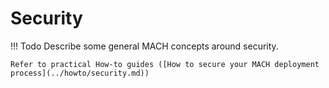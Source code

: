 # Security

!!! Todo
    Describe some general MACH concepts around security.

    Refer to practical How-to guides ([How to secure your MACH deployment process](../howto/security.md))